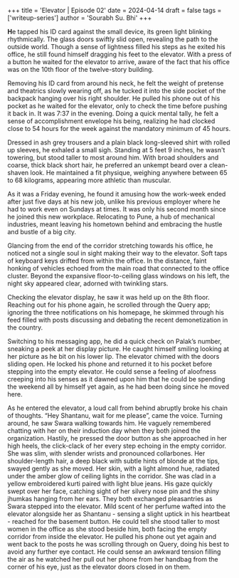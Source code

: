 +++
title = 'Elevator | Episode 02'
date = 2024-04-14
draft = false
tags = ['writeup-series']
author = 'Sourabh Su. Bhi'
+++
<p><b>H</b>e tapped his ID card against the small device, its green light blinking rhythmically. The glass doors swiftly slid open, revealing the path to the outside world. Though a sense of lightness filled his steps as he exited his office, he still found himself dragging his feet to the elevator. With a press of a button he waited for the elevator to arrive, aware of the fact that his office was on the 10th floor of the twelve-story building.</p>
<p>Removing his ID card from around his neck, he felt the weight of pretense and theatrics slowly wearing off, as he tucked it into the side pocket of the backpack hanging over his right shoulder. He pulled his phone out of his pocket as he waited for the elevator, only to check the time before pushing it back in.
It was 7:37 in the evening. Doing a quick mental tally, he felt a sense of accomplishment envelope his being, realizing he had clocked close to 54 hours for the week against the mandatory minimum of 45 hours.</p>
<p>Dressed in ash grey trousers and a plain black long-sleeved shirt with rolled up sleeves, he exhaled a small sigh. Standing at 5 feet 9 inches, he wasn't towering, but stood taller to most around him. With broad shoulders and coarse, thick black short hair, he preferred an unkempt beard over a clean-shaven look. He maintained a fit physique, weighing anywhere between 65 to 68 kilograms, appearing more athletic than muscular.</p>
<p>As it was a Friday evening, he found it amusing how the work-week ended after just five days at his new job, unlike his previous employer where he had to work even on Sundays at times. It was only his second month since he joined this new workplace.
Relocating to Pune, a hub of mechanical industries, meant leaving his hometown behind and embracing the hustle and bustle of a big city.</p>
<p>Glancing from the end of the corridor stretching towards his office, he noticed not a single soul in sight making their way to the elevator. Soft taps of keyboard keys drifted from within the office. In the distance, faint honking of vehicles echoed from the main road that connected to the office cluster. Beyond the expansive floor-to-ceiling glass windows on his left, the night sky appeared clear, adorned with twinkling stars.</p>
<p>Checking the elevator display, he saw it was held up on the 8th floor.
Reaching out for his phone again, he scrolled through the Query app; ignoring the three notifications on his homepage, he skimmed through his feed filled with posts discussing and debating the recent demonetization in the country.</p>
<p>Switching to his messaging app, he did a quick check on Palak’s number, sneaking a peek at her display picture. He caught himself smiling looking at her picture as he bit on his lower lip. The elevator chimed with the doors sliding open. He locked his phone and returned it to his pocket before stepping into the empty elevator. He could sense a feeling of aloofness creeping into his senses as it dawned upon him that he could be spending the weekend all by himself yet again, as he had been doing since he moved here.</p>
As he entered the elevator, a loud call from behind abruptly broke his chain of thoughts. “Hey Shantanu, wait for me please”, came the voice. Turning around, he saw Swara walking towards him. He vaguely remembered chatting with her on their induction day when they both joined the organization. Hastily, he pressed the door button as she approached in her high heels, the click-clack of her every step echoing in the empty corridor. She was slim, with slender wrists and pronounced collarbones.
Her shoulder-length hair, a deep black with subtle hints of blonde at the tips, swayed gently as she moved. Her skin, with a light almond hue, radiated under the amber glow of ceiling lights in the corridor. She was clad in a yellow embroidered kurti paired with light blue jeans. His gaze quickly swept over her face, catching sight of her silvery nose pin and the shiny jhumkas hanging from her ears. They both exchanged pleasantries as Swara stepped into the elevator. Mild scent of her perfume wafted into the elevator alongside her as Shantanu - sensing a slight uptick in his heartbeat - reached for the basement button. He could tell she stood taller to most women in the office as she stood beside him, both facing the empty corridor from inside the elevator. He pulled his phone out yet again and went back to the posts he was scrolling through on Query, doing his best to avoid any further eye contact.
He could sense an awkward tension filling the air as he watched her pull out her phone from her handbag from the corner of his eye, just as the elevator doors closed in on them.
